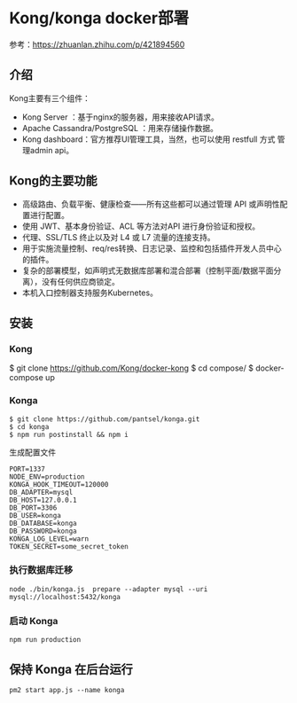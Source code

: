 # Kong/konga docker部署

参考：https://zhuanlan.zhihu.com/p/421894560

## 介绍

Kong主要有三个组件：

* Kong Server ：基于nginx的服务器，用来接收API请求。
* Apache Cassandra/PostgreSQL ：用来存储操作数据。
* Kong dashboard：官方推荐UI管理工具，当然，也可以使用 restfull 方式 管理admin api。

## Kong的主要功能

* 高级路由、负载平衡、健康检查——所有这些都可以通过管理 API 或声明性配置进行配置。
* 使用 JWT、基本身份验证、ACL 等方法对API 进行身份验证和授权。
* 代理、SSL/TLS 终止以及对 L4 或 L7 流量的连接支持。
* 用于实施流量控制、req/res转换、日志记录、监控和包括插件开发人员中心的插件。
* 复杂的部署模型，如声明式无数据库部署和混合部署（控制平面/数据平面分离），没有任何供应商锁定。
* 本机入口控制器支持服务Kubernetes。

## 安装

### Kong

  $ git clone https://github.com/Kong/docker-kong
  $ cd compose/
  $ docker-compose up
  
### Konga

	$ git clone https://github.com/pantsel/konga.git
	$ cd konga
	$ npm run postinstall && npm i
	
生成配置文件

	PORT=1337
	NODE_ENV=production
	KONGA_HOOK_TIMEOUT=120000
	DB_ADAPTER=mysql
	DB_HOST=127.0.0.1
	DB_PORT=3306
	DB_USER=konga
	DB_DATABASE=konga
	DB_PASSWORD=konga
	KONGA_LOG_LEVEL=warn
	TOKEN_SECRET=some_secret_token
	
### 执行数据库迁移

	node ./bin/konga.js  prepare --adapter mysql --uri mysql://localhost:5432/konga
	
### 启动 Konga

	npm run production
	

## 保持 Konga 在后台运行

	pm2 start app.js --name konga